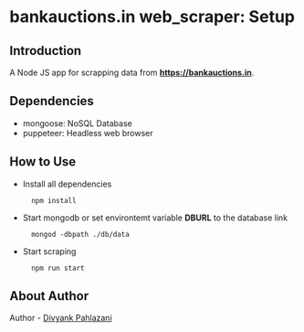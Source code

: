 # bankauctions.in web_scraper: Setup

## Introduction

A Node JS app for scrapping data from **https://bankauctions.in**.

## Dependencies

+ mongoose: NoSQL Database
+ puppeteer: Headless web browser 

## How to Use
+ Install all dependencies
  ```
    npm install
  ```

+ Start mongodb or set environtemt variable **DBURL** to the database link
  ```
    mongod -dbpath ./db/data
  ```

+ Start scraping
  ```
    npm run start
  ```

## About Author

Author - [Divyank Pahlazani](https://github.com/Pahlaz "Github")
